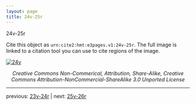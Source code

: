 ```yaml
---
layout: page
title: 24v-25r
---
```


24v-25r

Cite this object as `urn:cite2:hmt:e3pages.v1:24v-25r`.  The full image is linked to a citation tool you can use to cite regions of the image.

[![24v](http://www.homermultitext.org/iipsrv?IIIF=/project/homer/pyramidal/deepzoom/hmt/e3bifolio/v1/E3_24v_25r.tif/full/800,/0/default.jpg)](http://www.homermultitext.org/ict2/?urn=urn:cite2:hmt:e3bifolio.v1:E3_24v_25r) 

<p style="text-align: center; font-style: italic;">Creative Commons Non-Commerical, Attribution, Share-Alike, Creative Commons Attribution-NonCommercial-ShareAlike 3.0 Unported License</p>

---

previous: [23v-24r](../23v-24r/) | next: [25v-26r](../25v-26r/)